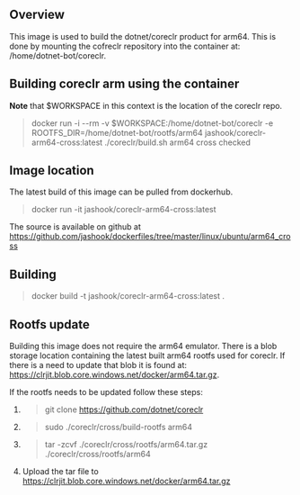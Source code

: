 ## Overview

This image is used to build the dotnet/coreclr product for arm64. This is done
by mounting the cofreclr repository into the container at:
/home/dotnet-bot/coreclr.

## Building coreclr arm using the container

**Note** that $WORKSPACE in this context is the location of the coreclr repo.

>docker run -i --rm -v $WORKSPACE:/home/dotnet-bot/coreclr -e ROOTFS_DIR=/home/dotnet-bot/rootfs/arm64 jashook/coreclr-arm64-cross:latest ./coreclr/build.sh arm64 cross checked

## Image location

The latest build of this image can be pulled from dockerhub.

>docker run -it jashook/coreclr-arm64-cross:latest

The source is available on github at https://github.com/jashook/dockerfiles/tree/master/linux/ubuntu/arm64_cross

## Building

>docker build -t jashook/coreclr-arm64-cross:latest .

## Rootfs update

Building this image does not require the arm64 emulator. There is a blob storage
location containing the latest built arm64 rootfs used for coreclr. If there is
a need to update that blob it is found at: https://clrjit.blob.core.windows.net/docker/arm64.tar.gz.

If the rootfs needs to be updated follow these steps:

1. >git clone https://github.com/dotnet/coreclr
2. >sudo ./coreclr/cross/build-rootfs arm64
3. >tar -zcvf ./coreclr/cross/rootfs/arm64.tar.gz ./coreclr/cross/rootfs/arm64
4. Upload the tar file to https://clrjit.blob.core.windows.net/docker/arm64.tar.gz
